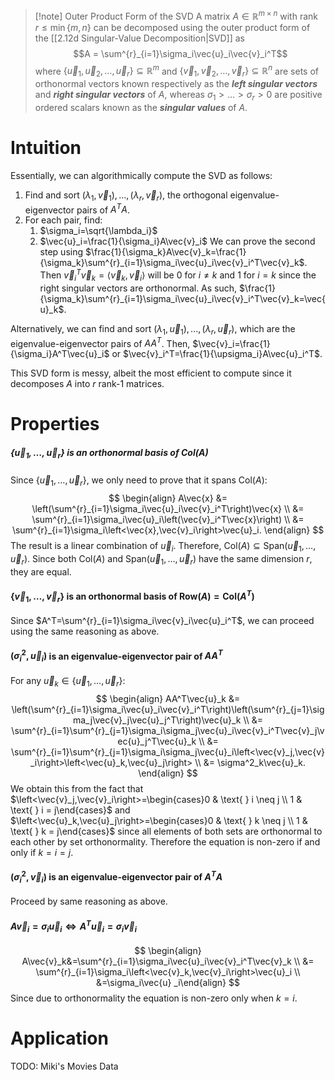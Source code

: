>[!note] Outer Product Form of the SVD
>A matrix $A \in \mathbb{R}^{m \times n}$ with rank $r \leq \min\{m,n\}$ can be decomposed using the outer product form of the [[2.12d Singular-Value Decomposition|SVD]] as
>$$A = \sum^{r}_{i=1}\sigma_i\vec{u}_i\vec{v}_i^T$$
>where $\{\vec{u}_1, \vec{u}_2, \dots, \vec{u}_r\} \subseteq \mathbb{R}^m$ and $\{\vec{v}_1, \vec{v}_2, \dots, \vec{v}_r\} \subseteq \mathbb{R}^n$ are sets of orthonormal vectors known respectively as the ***left singular vectors*** and ***right singular vectors*** of $A$, whereas $\sigma_1 > \dots > \sigma_r > 0$ are positive ordered scalars known as the ***singular values*** of $A$.

# Intuition
Essentially, we can algorithmically compute the SVD as follows:
1. Find and sort $(\lambda_1, \vec{v}_1),...,(\lambda_r, \vec{v}_r)$, the orthogonal eigenvalue-eigenvector pairs of $A^TA$.
2. For each pair, find:
	1. $\sigma_i=\sqrt{\lambda_i}$
	2. $\vec{u}_i=\frac{1}{\sigma_i}A\vec{v}_i$
We can prove the second step using $\frac{1}{\sigma_k}A\vec{v}_k=\frac{1}{\sigma_k}\sum^{r}_{i=1}\sigma_i\vec{u}_i\vec{v}_i^T\vec{v}_k$. Then $\vec{v}_i^T\vec{v}_k=\left<\vec{v}_k, \vec{v}_i\right>$ will be 0 for $i \neq k$ and 1 for $i = k$ since the right singular vectors are orthonormal. As such, $\frac{1}{\sigma_k}\sum^{r}_{i=1}\sigma_i\vec{u}_i\vec{v}_i^T\vec{v}_k=\vec{u}_k$.

Alternatively, we can find and sort $(\lambda_1, \vec{u}_1),...,(\lambda_r, \vec{u}_r)$, which are the eigenvalue-eigenvector pairs of $AA^T$. Then, $\vec{v}_i=\frac{1}{\sigma_i}A^T\vec{u}_i$ or $\vec{v}_i^T=\frac{1}{\upsigma_i}A\vec{u}_i^T$.

This SVD form is messy, albeit the most efficient to compute since it decomposes $A$ into $r$ rank-1 matrices.

# Properties
##### $\{\vec{u}_1, \dots, \vec{u}_r\}$ is an orthonormal basis of $\mathrm{Col}(A)$
Since $\{\vec{u}_1, \dots, \vec{u}_r\}$, we only need to prove that it spans $\mathrm{Col}(A)$:
$$
\begin{align}
A\vec{x} &= \left(\sum^{r}_{i=1}\sigma_i\vec{u}_i\vec{v}_i^T\right)\vec{x} \\
&=
\sum^{r}_{i=1}\sigma_i\vec{u}_i\left(\vec{v}_i^T\vec{x}\right) \\
&=
\sum^{r}_{i=1}\sigma_i\left<\vec{x},\vec{v}_i\right>\vec{u}_i.
\end{align}
$$
The result is a linear combination of $\vec{u}_i$. Therefore, $\mathrm{Col}(A) \subseteq \mathrm{Span}(\vec{u}_1,\dots,\vec{u}_r)$. Since both $\mathrm{Col}(A)$ and $\mathrm{Span}(\vec{u}_1,\dots,\vec{u}_r)$ have the same dimension $r$, they are equal.

#### $\{\vec{v}_1, \dots, \vec{v}_r\}$ is an orthonormal basis of $\mathrm{Row}(A)=\mathrm{Col}(A^T)$
Since $A^T=\sum^{r}_{i=1}\sigma_i\vec{v}_i\vec{u}_i^T$, we can proceed using the same reasoning as above.



#### $(\sigma_i^2,\vec{u}_i)$ is an eigenvalue-eigenvector pair of $AA^T$
For any $\vec{u}_k \in \{\vec{u}_1, \dots, \vec{u}_r\}$:
$$
\begin{align}
AA^T\vec{u}_k
&=
\left(\sum^{r}_{i=1}\sigma_i\vec{u}_i\vec{v}_i^T\right)\left(\sum^{r}_{j=1}\sigma_j\vec{v}_j\vec{u}_j^T\right)\vec{u}_k \\
&=
\sum^{r}_{i=1}\sum^{r}_{j=1}\sigma_i\sigma_j\vec{u}_i\vec{v}_i^T\vec{v}_j\vec{u}_j^T\vec{u}_k \\
&=
 \sum^{r}_{i=1}\sum^{r}_{j=1}\sigma_i\sigma_j\vec{u}_i\left<\vec{v}_j,\vec{v}_i\right>\left<\vec{u}_k,\vec{u}_j\right> \\
&=
\sigma^2_k\vec{u}_k.
\end{align}
$$
We obtain this from the fact that $\left<\vec{v}_j,\vec{v}_i\right>=\begin{cases}0 & \text{ } i \neq j \\ 1 & \text{   } i = j\end{cases}$  and $\left<\vec{u}_k,\vec{u}_j\right>=\begin{cases}0 & \text{ } k \neq j \\ 1 & \text{   } k = j\end{cases}$ since all elements of both sets are orthonormal to each other by set orthonormality. Therefore the equation is non-zero if and only if $k=i=j$.
#### $(\sigma_i^2,\vec{v}_i)$ is an eigenvalue-eigenvector pair of $A^TA$
Proceed by same reasoning as above.
#### $A\vec{v}_i=\sigma_i\vec{u}_i \iff A^T\vec{u}_i=\sigma_i\vec{v}_i$
$$
\begin{align}
A\vec{v}_k&=\sum^{r}_{i=1}\sigma_i\vec{u}_i\vec{v}_i^T\vec{v}_k \\
&= \sum^{r}_{i=1}\sigma_i\left<\vec{v}_k,\vec{v}_i\right>\vec{u}_i \\
&=\sigma_i\vec{u}
_i\end{align}
$$
Since due to orthonormality the equation is non-zero only when $k=i$.




# Application
TODO: Miki's Movies Data